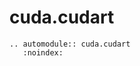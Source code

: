 # cuda.cudart

<!-- This file has been autogenerated, do not modify. -->

<!-- global automodule options are set in conf.py -->
```{eval-rst}
.. automodule:: cuda.cudart
   :noindex:

```